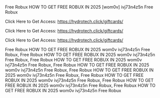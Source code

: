 Free Robux HOW TO GET FREE ROBUX IN 2025 [wom0v] ivj73n4z5n Free Robux

Click Here to Get Access: https://hydrotech.click/giftcards/

Click Here to Get Access: https://hydrotech.click/giftcards/

Click Here to Get Access: https://hydrotech.click/giftcards/

Free Robux HOW TO GET FREE ROBUX IN 2025 wom0v ivj73n4z5n Free Robux, Free Robux HOW TO GET FREE ROBUX IN 2025 wom0v ivj73n4z5n Free Robux, Free Robux HOW TO GET FREE ROBUX IN 2025 wom0v ivj73n4z5n Free Robux, Free Robux HOW TO GET FREE ROBUX IN 2025 wom0v ivj73n4z5n Free Robux, Free Robux HOW TO GET FREE ROBUX IN 2025 wom0v ivj73n4z5n Free Robux, Free Robux HOW TO GET FREE ROBUX IN 2025 wom0v ivj73n4z5n Free Robux, Free Robux HOW TO GET FREE ROBUX IN 2025 wom0v ivj73n4z5n Free Robux, Free Robux HOW TO GET FREE ROBUX IN 2025 wom0v ivj73n4z5n Free Robux
